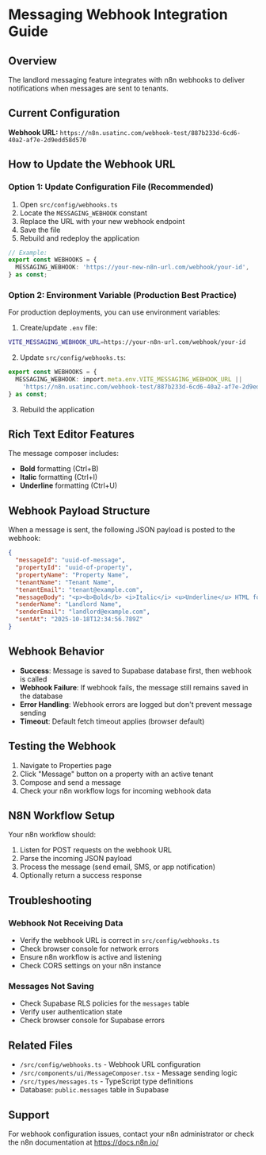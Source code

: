 # Messaging Webhook Integration Guide

## Overview
The landlord messaging feature integrates with n8n webhooks to deliver notifications when messages are sent to tenants.

## Current Configuration
**Webhook URL:** `https://n8n.usatinc.com/webhook-test/887b233d-6cd6-40a2-af7e-2d9edd58d570`

## How to Update the Webhook URL

### Option 1: Update Configuration File (Recommended)
1. Open `src/config/webhooks.ts`
2. Locate the `MESSAGING_WEBHOOK` constant
3. Replace the URL with your new webhook endpoint
4. Save the file
5. Rebuild and redeploy the application

```typescript
// Example:
export const WEBHOOKS = {
  MESSAGING_WEBHOOK: 'https://your-new-n8n-url.com/webhook/your-id',
} as const;
```

### Option 2: Environment Variable (Production Best Practice)
For production deployments, you can use environment variables:

1. Create/update `.env` file:
```bash
VITE_MESSAGING_WEBHOOK_URL=https://your-n8n-url.com/webhook/your-id
```

2. Update `src/config/webhooks.ts`:
```typescript
export const WEBHOOKS = {
  MESSAGING_WEBHOOK: import.meta.env.VITE_MESSAGING_WEBHOOK_URL || 
    'https://n8n.usatinc.com/webhook-test/887b233d-6cd6-40a2-af7e-2d9edd58d570',
} as const;
```

3. Rebuild the application

## Rich Text Editor Features

The message composer includes:
- **Bold** formatting (Ctrl+B)
- **Italic** formatting (Ctrl+I)
- **Underline** formatting (Ctrl+U)

## Webhook Payload Structure

When a message is sent, the following JSON payload is posted to the webhook:

```json
{
  "messageId": "uuid-of-message",
  "propertyId": "uuid-of-property",
  "propertyName": "Property Name",
  "tenantName": "Tenant Name",
  "tenantEmail": "tenant@example.com",
  "messageBody": "<p><b>Bold</b> <i>Italic</i> <u>Underline</u> HTML formatted message</p>",
  "senderName": "Landlord Name",
  "senderEmail": "landlord@example.com",
  "sentAt": "2025-10-18T12:34:56.789Z"
}
```

## Webhook Behavior

- **Success**: Message is saved to Supabase database first, then webhook is called
- **Webhook Failure**: If webhook fails, the message still remains saved in the database
- **Error Handling**: Webhook errors are logged but don't prevent message sending
- **Timeout**: Default fetch timeout applies (browser default)

## Testing the Webhook

1. Navigate to Properties page
2. Click "Message" button on a property with an active tenant
3. Compose and send a message
4. Check your n8n workflow logs for incoming webhook data

## N8N Workflow Setup

Your n8n workflow should:
1. Listen for POST requests on the webhook URL
2. Parse the incoming JSON payload
3. Process the message (send email, SMS, or app notification)
4. Optionally return a success response

## Troubleshooting

### Webhook Not Receiving Data
- Verify the webhook URL is correct in `src/config/webhooks.ts`
- Check browser console for network errors
- Ensure n8n workflow is active and listening
- Check CORS settings on your n8n instance

### Messages Not Saving
- Check Supabase RLS policies for the `messages` table
- Verify user authentication state
- Check browser console for Supabase errors

## Related Files
- `/src/config/webhooks.ts` - Webhook URL configuration
- `/src/components/ui/MessageComposer.tsx` - Message sending logic
- `/src/types/messages.ts` - TypeScript type definitions
- Database: `public.messages` table in Supabase

## Support
For webhook configuration issues, contact your n8n administrator or check the n8n documentation at https://docs.n8n.io/

